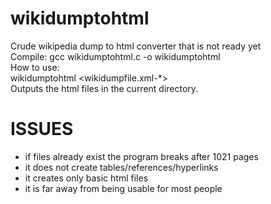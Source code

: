 # wikidumptohtml
Crude wikipedia dump to html converter that is not ready yet<br />
Compile: gcc wikidumptohtml.c -o wikidumptohtml<br />
How to use:<br />
wikidumptohtml <wikidumpfile.xml-*><br />
Outputs the html files in the current directory.
# ISSUES
- if files already exist the program breaks after 1021 pages
- it does not create tables/references/hyperlinks
- it creates only basic html files
- it is far away from being usable for most people
